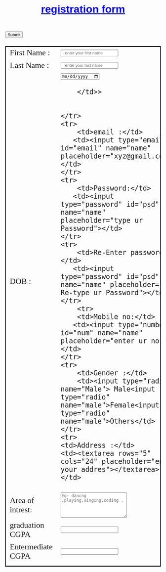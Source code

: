 
<html>
<head>
	<title> student regstration form </title>
	<style>
		body {
  background-image: url('IMG-20190319-WA0122.jpg');
  background-repeat: no-repeat;
  background-attachment: fixed;
  background-size: cover;
}
	h1{
 font-family: Sans-serif; 
 font-size: 34px;     
 font-style: normal; 
 font-weight: bold; 
 color: blue;
 text-align: center; 
 text-decoration: underline
}
table{
 font-family: normal; 
 color: ; 
 font-size: 26px; 
 font-style: normal;
 font-weight: normal;
 
 border-collapse: collapse; 
 border: 2px solid #000000;
 border-style: line;
 opacity: 2.5;
  
}
table.inner{                                                                            
 border: 1px
}
input[type=text], input[type=email], input[type=number]{
 width: 50%;
 padding: 1px 12px;
 margin: 5px 0;

}
input[type=submit], input[type=reset]{
 width: 15%;
 padding: 8px 12px;
 margin: 5px 0;
 box-sizing: border-box;
}
</style>
</head>
<body>
<h1>registration form</h1>
<table align="center" cellpadding="10">
	<tr>
		<td>First Name :</td>
       <td><input type="text" id="name" name="name" placeholder="enter your first name"></td>
	</tr>
	<tr>
		<td>Last Name :</td>
       <td><input type="text" id="name" name="name" placeholder="enter your last name"></td>
	</tr>
	<tr><td>DOB :</td>
		<td>
			<input type="date" id="birthday" name="birthday">
 
		</td>>
			
		
	</tr>
	<tr>
		<td>email :</td>
       <td><input type="email" id="email" name="name" placeholder="xyz@gmail.com"></td>
	</tr>
	<tr>
		<td>Password:</td>
       <td><input type="password" id="psd" name="name" placeholder="type ur Password"></td>
	</tr>
	<tr>
		<td>Re-Enter password:</td>
       <td><input type="password" id="psd" name="name" placeholder=" Re-type ur Password"></td>
	</tr>
		<tr>
		<td>Mobile no:</td>
       <td><input type="number" id="num" name="name" placeholder="enter ur no"></td>
	</tr>
	<tr>
		<td>Gender :</td>
		<td><input type="radio" name="Male"> Male<input type="radio" name="male">Female<input type="radio" name="male">Others</td>
	</tr>
	<tr>
	<td>Address :</td>
	<td><textarea rows="5" cols="24" placeholder="enter your addres"></textarea></td>
</tr>
<tr>
	<td>Area of intrest:</td>
	<td><textarea rows="5" cols="24" placeholder="Eg- dancng ,playing,singing,coding ,"></textarea></td>
</tr>
<tr>
<td>graduation CGPA</td>
	<td><input type="number" id="num" name="name"></td>
<br/>
<tr>
<td>Entermediate CGPA</td>
	<td><input type="number" id="num" name="name"></td>

</td>
</tr>
<tr> <td><form action="/action_page.php" method="get" id="form1"></td>
</tr>

<button type="submit" form="form1" value="Submit">Submit</button>

